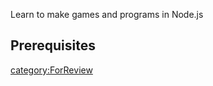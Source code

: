 Learn to make games and programs in Node.js

## Prerequisites

[category:ForReview](category:ForReview.md)
